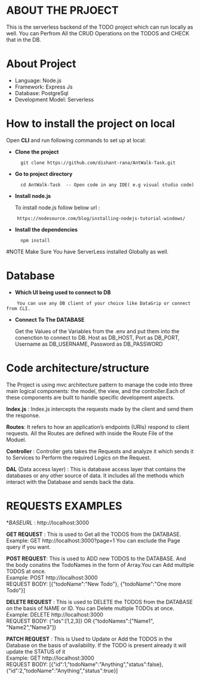 # ABOUT THE PRJOECT

This is the serverless backend of the TODO project which can run locally as well. You can Perfrom All the CRUD Operations on the TODOS and CHECK that in the DB.


# About Project

- Language: Node.js
- Framework: Express Js
- Database: PostgreSql 
- Development Model: Serverless

# How to install the project on local
   
Open **CLI** and run following commands to set up at local:

- **Clone the project**

        git clone https://github.com/dishant-rana/AntWalk-Task.git
   
- **Go to project directory** 

        cd AntWalk-Task  -- Open code in any IDE( e.g visual studio code)

- **Install node.js** 

   To install node.js follow below url :
> 

        https://nodesource.com/blog/installing-nodejs-tutorial-windows/

- **Install the dependencies**    

        npm install

#NOTE 
Make Sure You have ServerLess installed Globally as well. 

# Database 
 	 
- **Which UI being used to connect to DB**
> 

        You can use any DB client of your choice like DataGrip or connect from CLI.
        
- **Connect To The DATABASE**	

  Get the Values of the Variables from the .env and put them into the conenction to connect to DB.
  Host as DB_HOST, Port as DB_PORT, Username as DB_USERNAME, Password as DB_PASSWORD


# Code architecture/structure

  The Project is using mvc architecture pattern to manage the code into three main logical components: the model, the view, and the controller.Each of these components are built to handle specific development aspects.

**Index.js** : Index.js intercepts the requests made by the client and send them the response.
    
**Routes**: It refers to how an application’s endpoints (URIs) respond to client requests. All the Routes are defined with inside the Route File of the Moduel.
    
**Controller** : Controller gets takes the Requests and analyze it which sends it to Services to Perform the required Logics on the Request.
     
**DAL** (Data access layer) : This is database access layer that contains the databases or any other source of data. It includes all the methods which interact with the Database and sends back the data.

# REQUESTS EXAMPLES

**BASEURL* : http://localhost:3000 <br/>

**GET REQUEST** :  This is used to Get all the TODOS from the DATABASE. 
                    Example: GET http://localhost:3000?page=1 
                    You can exclude the Page query if you want. 

**POST REQUEST**: This is used to ADD new TODOS to the DATABASE. And the body conatins the TodoNames in the form of Array.You can Add multiple TODOS at once.<br/>
                    Example: POST http://localhost:3000 <br/>
                    REQUEST BODY: [{"todoName":"New Todo"}, {"todoName":"One more Todo"}]<br/>

**DELETE REQUEST** :  This is used to DELETE the TODOS from the DATABASE on the basis of NAME or ID. You can Delete multiple TODOs at once. <br/>
                    Example: DELETE http://localhost:3000 <br/>
                    REQUEST BODY: {"ids":[1,2,3]}  OR {"todoNames":["Name1", "Name2","Name3"]} <br/>

**PATCH REQUEST** :  This is Used to Update or Add the TODOS in the Database on the basis of availability. If the TODO is present already it will update the    STATUS of it <br/>
                    Example: GET http://localhost:3000 <br/>
                    REQUEST BODY: [{"id":1,"todoName":"Anything","status":false},{"id":2,"todoName":"Anything","status":true}] <br/>
